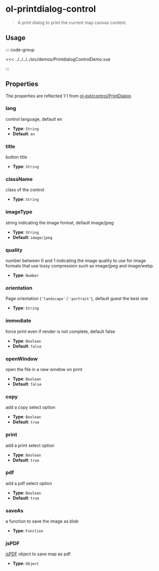 # ol-printdialog-control

> A print dialog to print the current map canvas content.

<script setup>
import PrintdialogControlDemo from "@demos/PrintdialogControlDemo.vue"
</script>
<ClientOnly>
<PrintdialogControlDemo />
</ClientOnly>

## Usage

::: code-group

<<< ../../../../src/demos/PrintdialogControlDemo.vue

:::

## Properties

The properties are reflected 1:1 from [ol-ext/control/PrintDialog](https://viglino.github.io/ol-ext/doc/doc-pages/ol.control.PrintDialog.html).

### lang

control language, default en

- **Type**: `String`
- **Default**: `en`

### title

button title

- **Type**: `String`

### className

class of the control

- **Type**: `String`

### imageType

string indicating the image format, default image/jpeg

- **Type**: `String`
- **Default**: `image/jpeg`

### quality

number between 0 and 1 indicating the image quality to use for image formats that use lossy compression such as image/jpeg and image/webp.

- **Type**: `Number`

### orientation

Page orientation (`'landscape'` / `'portrait'`), default guest the best one

- **Type**: `String`

### immediate

force print even if render is not complete, default false

- **Type**: `Boolean`
- **Default**: `false`

### openWindow

open the file in a new window on print

- **Type**: `Boolean`
- **Default**: `false`

### copy

add a copy select option

- **Type**: `Boolean`
- **Default**: `true`

### print

add a print select option

- **Type**: `Boolean`
- **Default**: `true`

### pdf

add a pdf select option

- **Type**: `Boolean`
- **Default**: `true`

### saveAs

a function to save the image as blob

- **Type**: `Function`

### jsPDF

[jsPDF](https://www.npmjs.com/package/jspdf) object to save map as pdf

- **Type**: `Object`
